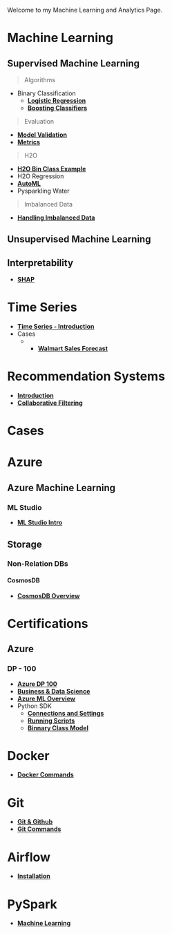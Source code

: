Welcome to my Machine Learning and Analytics Page.

# Machine Learning 

## Supervised Machine Learning

> Algorithms
* Binary Classification
    * [__Logistic Regression__](machine_learning/supervised_ml/algorithms/class_algos/logistic_reg.md)
    * [__Boosting Classifiers__](machine_learning/supervised_ml/algorithms/class_algos/boosting.md)

> Evaluation
* [__Model Validation__](machine_learning/model_evaluation/validation.md)
* [__Metrics__](machine_learning/model_evaluation/metrics.md)


> H2O
* [__H2O Bin Class Example__](machine_learning/h2o/h2o_classification.md)
* H2O Regression
* [__AutoML__](machine_learning/h2o/automl.md)
* Pysparkling Water


> Imbalanced Data
* [__Handling Imbalanced Data__](machine_learning/imb_data/imb_data.md)

## Unsupervised Machine Learning


## Interpretability 
* [__SHAP__](machine_learning/shap/shap.md)

# Time Series
* [__Time Series - Introduction__](ts/intro.md)
* Cases
    * * [__Walmart Sales Forecast__](ts/walmart.md)

# Recommendation Systems
* [__Introduction__](rs/intro.md)
* [__Collaborative Filtering__](rs/CF.md)


# Cases



# Azure

## Azure Machine Learning
### ML Studio
* [__ML Studio Intro__](azure/ml/mlstudio1.md)

## Storage

### Non-Relation DBs

#### CosmosDB
* [__CosmosDB Overview__](azure/cosmosdb.md)


# Certifications

## Azure 

### DP - 100
* [__Azure DP 100__](azure/cert/dp100/dp100_1.md)
* [__Business & Data Science__](azure/cert/dp100/general/business_ds.md)
* [__Azure ML Overview__](azure/cert/dp100/azure_ml/intro.md)
* Python SDK
    * [__Connections and Settings__](azure/cert/dp100/python_sdk/sdk1.md)
    * [__Running Scripts__](azure/cert/dp100/python_sdk/scripts.md)
    * [__Binnary Class Model__](azure/cert/dp100/python_sdk/bin_class_model.md)

# Docker

* [__Docker Commands__](docker/commands.md)

# Git 

* [__Git & Github__](git/git.md)
* [__Git Commands__](git/git_commands.md)

# Airflow
* [__Installation__](airflow/installation.md)

# PySpark
* [__Machine Learning__](pyspark/ml.md)